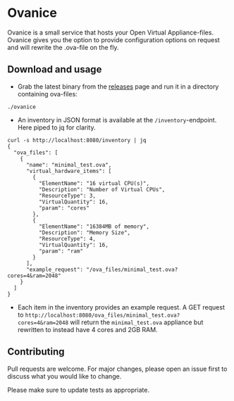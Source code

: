 # Ovanice

Ovanice is a small service that hosts your Open Virtual Appliance-files. Ovanice gives you the option to provide configuration options on request and will rewrite the .ova-file on the fly.

## Download and usage

- Grab the latest binary from the [releases](https://github.com/felixandersen/ovanice/releases) page and run it in a directory containing ova-files:

```shell
./ovanice
```

- An inventory in JSON format is available at the `/inventory`-endpoint. Here piped to jq for clarity.

```shell
curl -s http://localhost:8080/inventory | jq
{
  "ova_files": [
    {
      "name": "minimal_test.ova",
      "virtual_hardware_items": [
        {
          "ElementName": "16 virtual CPU(s)",
          "Description": "Number of Virtual CPUs",
          "ResourceType": 3,
          "VirtualQuantity": 16,
          "param": "cores"
        },
        {
          "ElementName": "16384MB of memory",
          "Description": "Memory Size",
          "ResourceType": 4,
          "VirtualQuantity": 16,
          "param": "ram"
        }
      ],
      "example_request": "/ova_files/minimal_test.ova?cores=4&ram=2048"
    }
  ]
}
```

- Each item in the inventory provides an example request. A GET request to `http://localhost:8080/ova_files/minimal_test.ova?cores=4&ram=2048` will return the `minimal_test.ova` appliance but rewritten to instead have 4 cores and 2GB RAM.


## Contributing
Pull requests are welcome. For major changes, please open an issue first to discuss what you would like to change.

Please make sure to update tests as appropriate.
